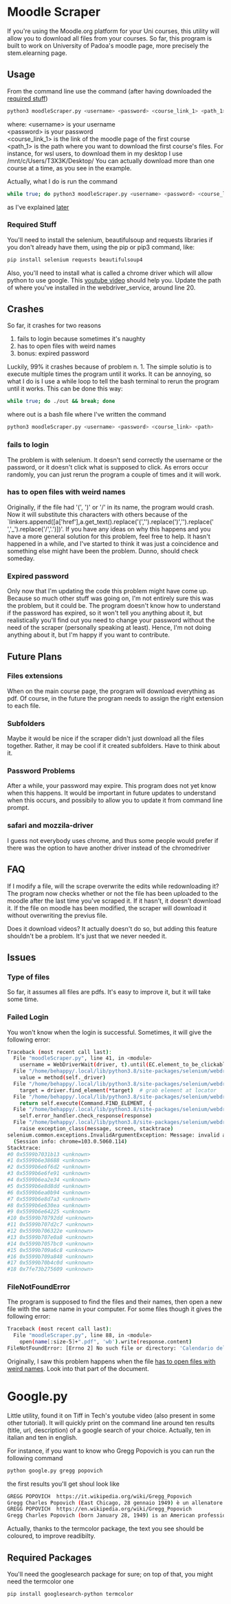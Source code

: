 # Moodle Scraper
If you're using the Moodle.org platform for your Uni courses, this utility will allow you to download 
all files from your courses. So far, this program is built to work on University of Padoa's moodle page,
more precisely the stem.elearning page.

## Usage
From the command line use the command (after having downloaded the [required stuff](#required-stuff))
```bash
python3 moodleScraper.py <username> <password> <course_link_1> <path_1> <course_link_2> <path_2> ...
```
where: 
\<username\> is your username \
\<password\> is your password \
\<course_link_1\> is the link of the moodle page of the first course \
\<path_1\> is the path where you want to download the first course's files. For instance, for wsl users,
to download them in my desktop I use /mnt/c/Users/T3X3K/Desktop/
You can actually download more than one course at a time, as you see in the example.

Actually, what I do is run the command
```bash
while true; do python3 moodleScraper.py <username> <password> <course_link> <path> && break; done
```
as I've explained [later](#crashes)

### Required Stuff
You'll need to install the selenium, beautifulsoup and requests libraries if you don't already have them,
using the pip or pip3 command, like:
```bash
pip install selenium requests beautifulsoup4
```

Also, you'll need to install what is called a chrome driver which will allow python to use google. 
This [youtube video](https://www.youtube.com/watch?v=2WVxzRD6Ds4) should help you. Update the path of
where you've installed in the webdriver_service, around line 20.

## Crashes 
So far, it crashes for two reasons
1. fails to login because sometimes it's naughty
2. has to open files with weird names
3. bonus: expired password

Luckily, 99% it crashes because of problem n. 1. The simple solutio is to execute multiple times
the program until it works.
It can be annoying, so what I do is I use a while loop to tell the bash terminal to rerun the program 
until it works. This can be done this way:
```bash
while true; do ./out && break; done
```
where out is a bash file where I've written the command
```bash
python3 moodleScraper.py <username> <password> <course_link> <path>
```

### fails to login
The problem is with selenium. It doesn't send correctly the username or the password, or it doesn't click 
what is supposed to click. As errors occur randomly, you can just rerun the program a 
couple of times and it will work.

### has to open files with weird names
Originally, if the file had '(', ')' or '/' in its name, the program would crash. Now it will substitute this 
characters with others because of the 
`linkers.append([a['href'],a.get_text().replace('(','').replace(')','').replace(' ','_').replace('/','.')])'.
If you have any ideas on why this happens and you have a more general solution for this problem, 
feel free to help. It hasn't happened in a while, and I've started to think it was just a coincidence and
something else might have been the problem. Dunno, should check someday.

### Expired password

Only now that I'm updating the code this problem might have come up. Because so much other stuff
was going on, I'm not entirely sure this was the problem, but it could be. The program doesn't
know how to understand if the password has expired, so it won't tell you anything about it,
but realistically you'll find out you need to change your password without the need of
the scraper (personally speaking at least). Hence, I'm not doing anything about it, but I'm
happy if you want to contribute.

## Future Plans
### Files extensions
When on the main course page, the program will download everything as pdf. Of course, in the future 
the program needs to assign the right extension to each file.

### Subfolders
Maybe it would be nice if the scraper didn't just download all the files together. Rather, it may be cool
if it created subfolders. Have to think about it. 

### Password Problems
After a while, your password may expire. This program does not yet know when this happens. It would be 
important in future updates to understand when this occurs, and possibily to allow you to update it from 
command line prompt.

### safari and mozzila-driver
I guess not everybody uses chrome, and thus some people would prefer if there was the option to 
have another driver instead of the chromedriver

## FAQ

If I modify a file, will the scrape overwrite the edits while redownloading it?
The program now checks whether or not the file has been uploaded to the moodle after the last time you've
scraped it. If it hasn't, it doesn't download it. If the file on moodle has been modified, the scraper
will download it without overwriting the previus file.

Does it download videos?
It actually doesn't do so, but adding this feature shouldn't be a problem. It's just that we never needed it.

## Issues
### Type of files
So far, it assumes all files are pdfs. It's easy to improve it, but it will take some time. 

### Failed Login
You won't know when the login is successful. Sometimes, it will give the following error:
```bash
Traceback (most recent call last):
  File "moodleScraper.py", line 41, in <module>
    username = WebDriverWait(driver, t).until(EC.element_to_be_clickable(
  File "/home/behappy/.local/lib/python3.8/site-packages/selenium/webdriver/support/wait.py", line 78, in until
    value = method(self._driver)
  File "/home/behappy/.local/lib/python3.8/site-packages/selenium/webdriver/support/expected_conditions.py", line 326, in _predicate
    target = driver.find_element(*target)  # grab element at locator
  File "/home/behappy/.local/lib/python3.8/site-packages/selenium/webdriver/remote/webdriver.py", line 1248, in find_element
    return self.execute(Command.FIND_ELEMENT, {
  File "/home/behappy/.local/lib/python3.8/site-packages/selenium/webdriver/remote/webdriver.py", line 425, in execute
    self.error_handler.check_response(response)
  File "/home/behappy/.local/lib/python3.8/site-packages/selenium/webdriver/remote/errorhandler.py", line 247, in check_response
    raise exception_class(message, screen, stacktrace)
selenium.common.exceptions.InvalidArgumentException: Message: invalid argument: invalid locator
  (Session info: chrome=103.0.5060.114)
Stacktrace:
#0 0x5599b7031b13 <unknown>
#1 0x5599b6e38688 <unknown>
#2 0x5599b6e6f6d2 <unknown>
#3 0x5599b6e6fe91 <unknown>
#4 0x5599b6ea2e34 <unknown>
#5 0x5599b6e8d8dd <unknown>
#6 0x5599b6ea0b94 <unknown>
#7 0x5599b6e8d7a3 <unknown>
#8 0x5599b6e630ea <unknown>
#9 0x5599b6e64225 <unknown>
#10 0x5599b70792dd <unknown>
#11 0x5599b707d2c7 <unknown>
#12 0x5599b706322e <unknown>
#13 0x5599b707e0a8 <unknown>
#14 0x5599b7057bc0 <unknown>
#15 0x5599b709a6c8 <unknown>
#16 0x5599b709a848 <unknown>
#17 0x5599b70b4c0d <unknown>
#18 0x7fe73b275609 <unknown>
```

### FileNotFoundError
The program is supposed to find the files and their names, then open a new file with the same name in your computer. For some files though it gives the following error:
```bash
Traceback (most recent call last):
  File "moodleScraper.py", line 88, in <module>
    open(name[:size-5]+".pdf", 'wb').write(response.content)
FileNotFoundError: [Errno 2] No such file or directory: 'Calendario delle lezioni (modificato il 24/10/2022).pdf'
```
Originally, I saw this problem happens when the file [has to open files with weird names](#has-to-open-files-with-weird-names). 
Look into that part of the document.

# Google.py

Little utility, found it on Tiff in Tech's youtube video (also present in some other tutorial).
It will quickly print on the command line around ten results (title, url, description) of a google search of your choice.
Actually, ten in italian and ten in english.

For instance, if you want to know who Gregg Popovich is you can run the following command

```bash
python google.py gregg popovich
```

the first results you'll get shoul look like

```bash
GREGG POPOVICH  https://it.wikipedia.org/wiki/Gregg_Popovich
Gregg Charles Popovich (East Chicago, 28 gennaio 1949) è un allenatore di pallacanestro e dirigente sportivo statunitense di origine serba e croata, ...
GREGG POPOVICH  https://en.wikipedia.org/wiki/Gregg_Popovich
Gregg Charles Popovich (born January 28, 1949) is an American professional basketball coach and executive who is the president and head coach 
```

Actually, thanks to the termcolor package, the text you see should be coloured, to improve readibilty.

## Required Packages

You'll need the googlesearch package for sure; on top of that, you might need the termcolor one

```bash
pip install googlesearch-python termcolor
```